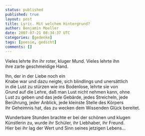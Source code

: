 ```yaml
---
status: published
published: true
layout: post
title: Lyric. Mit welchem Hintergrund?
author: Benjamin Moeller
date: 2007-07-21 08:34:37 UTC
categories: [gedenke]
tags: [poesie, gedicht]
comments: []
---
```


Vieles lehrte ihn ihr roter, kluger Mund. Vieles lehrte ihn  
ihre zarte geschmeidige Hand.

Ihn, der in der Liebe noch ein  
Knabe war und dazu neigte, sich blindlings und unersättlich  
in die Lust zu stürzen wie ins Bodenlose, lehrte sie von  
Grund auf die Lehre, daß man Lust nicht nehmen kann, ohne  
Lust zu geben und das jede Gebärde, jedes Streicheln, jede  
Berührung, jeder Anblick, jede kleinste Stelle des Körpers  
ihr Geheimnis hat, das zu wecken dem Wissenden Glück bereitet.

Wunderbare Stunden brachte er bei der schönen und klugen  
Künstlerin zu, wurde ihr Schüler, ihr Liebhaber, ihr Freund.  
Hier bei ihr lag der Wert und Sinn seines jetzigen Lebens...
